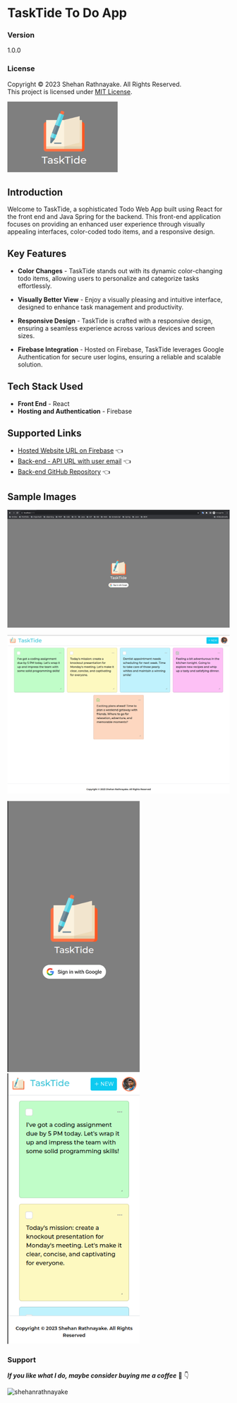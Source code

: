 # TaskTide To Do App

### Version
1.0.0

### License
Copyright &copy; 2023 Shehan Rathnayake. All Rights Reserved.<br>
This project is licensed under [MIT License](License.txt).

<img src="demo/image-logo.png" width="250px" height="auto">

## Introduction

Welcome to TaskTide, a sophisticated Todo Web App built using React for the front end and Java Spring for the backend. This front-end application focuses on providing an enhanced user experience through visually appealing interfaces, color-coded todo items, and a responsive design.

## Key Features

- **Color Changes** - TaskTide stands out with its dynamic color-changing todo items, allowing users to personalize and categorize tasks effortlessly.

- **Visually Better View** - Enjoy a visually pleasing and intuitive interface, designed to enhance task management and productivity.

- **Responsive Design** - TaskTide is crafted with a responsive design, ensuring a seamless experience across various devices and screen sizes.

- **Firebase Integration** - Hosted on Firebase, TaskTide leverages Google Authentication for secure user logins, ensuring a reliable and scalable solution.

## Tech Stack Used

- **Front End** - React
- **Hosting and Authentication** - Firebase

## Supported Links

- [Hosted Website URL on Firebase](https://to-do-app-13ecd.web.app/) 👈
- [Back-end - API URL with user email](https://tasktide-todo-app.df.r.appspot.com/api/v1/todos?email=shehandj.swd@gmail.com) 👈
- [Back-end GitHub Repository](https://github.com/shehanrathnayake/tasktide-web-todo-app-backend-springboot-firestore) 👈

## Sample Images

<img src="demo/view-1.png" width="600px" height="auto"><br>

<img src="demo/view-2.png" width="600px" height="auto"><br>

<img src="demo/mobile-view-1.png" width="300px" height="auto">

<img src="demo/mobile-view-2.png" width="300px" height="auto">

### Support

***If you like what I do, maybe consider buying me a coffee*** 🥺 👇

<p><a href="https://www.buymeacoffee.com/shehanrathnayake"> <img align="left" src="https://cdn.buymeacoffee.com/buttons/v2/default-yellow.png" height="37" width="157" alt="shehanrathnayake" /></a></p><br><br>
